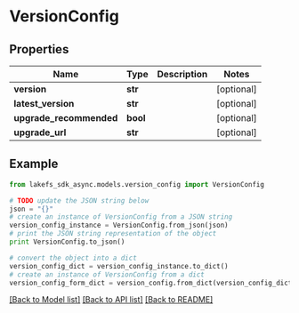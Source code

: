 # VersionConfig


## Properties
Name | Type | Description | Notes
------------ | ------------- | ------------- | -------------
**version** | **str** |  | [optional] 
**latest_version** | **str** |  | [optional] 
**upgrade_recommended** | **bool** |  | [optional] 
**upgrade_url** | **str** |  | [optional] 

## Example

```python
from lakefs_sdk_async.models.version_config import VersionConfig

# TODO update the JSON string below
json = "{}"
# create an instance of VersionConfig from a JSON string
version_config_instance = VersionConfig.from_json(json)
# print the JSON string representation of the object
print VersionConfig.to_json()

# convert the object into a dict
version_config_dict = version_config_instance.to_dict()
# create an instance of VersionConfig from a dict
version_config_form_dict = version_config.from_dict(version_config_dict)
```
[[Back to Model list]](../README.md#documentation-for-models) [[Back to API list]](../README.md#documentation-for-api-endpoints) [[Back to README]](../README.md)


